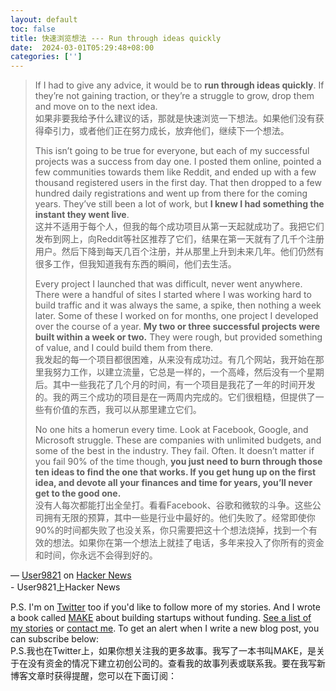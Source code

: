 ```yaml
---
layout: default
toc: false
title: 快速浏览想法 --- Run through ideas quickly
date:  2024-03-01T05:29:48+08:00
categories: ['']
---
```



> If I had to give any advice, it would be to **run through ideas quickly**. If they’re not gaining traction, or they’re a struggle to grow, drop them and move on to the next idea.  
> 如果非要我给予什么建议的话，那就是快速浏览一下想法。如果他们没有获得牵引力，或者他们正在努力成长，放弃他们，继续下一个想法。
> 
> This isn’t going to be true for everyone, but each of my successful projects was a success from day one. I posted them online, pointed a few communities towards them like Reddit, and ended up with a few thousand registered users in the first day. That then dropped to a few hundred daily registrations and went up from there for the coming years. They’ve still been a lot of work, but **I knew I had something the instant they went live**.  
> 这并不适用于每个人，但我的每个成功项目从第一天起就成功了。我把它们发布到网上，向Reddit等社区推荐了它们，结果在第一天就有了几千个注册用户。然后下降到每天几百个注册，并从那里上升到未来几年。他们仍然有很多工作，但我知道我有东西的瞬间，他们去生活。
> 
> Every project I launched that was difficult, never went anywhere. There were a handful of sites I started where I was working hard to build traffic and it was always the same, a spike, then nothing a week later. Some of these I worked on for months, one project I developed over the course of a year. **My two or three successful projects were built within a week or two.** They were rough, but provided something of value, and I could build them from there.  
> 我发起的每一个项目都很困难，从来没有成功过。有几个网站，我开始在那里我努力工作，以建立流量，它总是一样的，一个高峰，然后没有一个星期后。其中一些我花了几个月的时间，有一个项目是我花了一年的时间开发的。我的两三个成功的项目是在一两周内完成的。它们很粗糙，但提供了一些有价值的东西，我可以从那里建立它们。
> 
> No one hits a homerun every time. Look at Facebook, Google, and Microsoft struggle. These are companies with unlimited budgets, and some of the best in the industry. They fail. Often. It doesn’t matter if you fail 90% of the time though, **you just need to burn through those ten ideas to find the one that works. If you get hung up on the first idea, and devote all your finances and time for years, you’ll never get to the good one.**  
> 没有人每次都能打出全垒打。看看Facebook、谷歌和微软的斗争。这些公司拥有无限的预算，其中一些是行业中最好的。他们失败了。经常即使你90%的时间都失败了也没关系，你只需要把这十个想法烧掉，找到一个有效的想法。如果你在第一个想法上就挂了电话，多年来投入了你所有的资金和时间，你永远不会得到好的。

— [User9821](https://news.ycombinator.com/user?id=User9821&ref=levels.io) on [Hacker News](https://news.ycombinator.com/item?id=7727289&ref=levels.io)  
\- User9821上Hacker News

P.S. I'm on [Twitter](https://twitter.com/levelsio) too if you'd like to follow more of my stories. And I wrote a book called [MAKE](https://makebook.io/) about building startups without funding. [See a list of my stories](https://levels.io/archive/) or [contact me](https://levels.io/contact-me/). To get an alert when I write a new blog post, you can subscribe below:  
P.S.我也在Twitter上，如果你想关注我的更多故事。我写了一本书叫MAKE，是关于在没有资金的情况下建立初创公司的。查看我的故事列表或联系我。要在我写新博客文章时获得提醒，您可以在下面订阅：